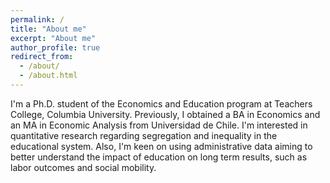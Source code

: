 ```yaml
---
permalink: /
title: "About me"
excerpt: "About me"
author_profile: true
redirect_from: 
  - /about/
  - /about.html
---
```


I'm a Ph.D. student of the Economics and Education program at Teachers College, Columbia University. Previously, I obtained a BA in Economics and an MA in Economic Analysis from Universidad de Chile. I'm interested in quantitative research regarding segregation and inequality in the educational system. Also, I'm keen on using administrative data aiming to better understand the impact of education on long term results, such as labor outcomes and social mobility.
